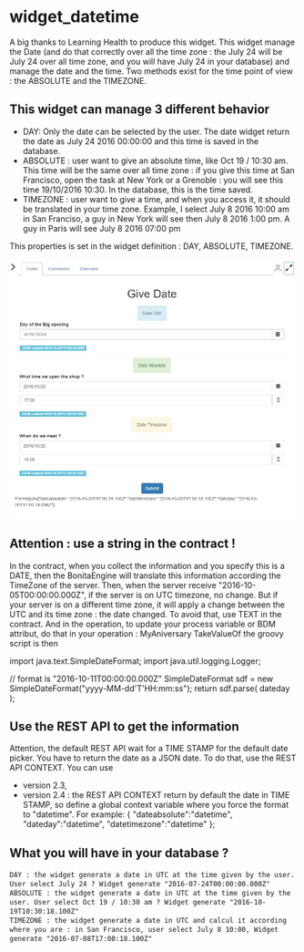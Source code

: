 # widget_datetime

A big thanks to Learning Health to produce this widget. This widget manage the Date (and do that correctly over all the time zone : the July 24 will be July 24 over all time zone, and you will have July 24 in your database) and manage the date and the time. Two methods exist for the time point of view : the ABSOLUTE and the TIMEZONE.

This widget can manage 3 different behavior 
--------------------------------------------
* DAY: Only the date can be selected by the user. The date widget return the date as July 24 2016 00:00:00 and this time is saved in the database.
* ABSOLUTE : user want to give an absolute time, like Oct 19 / 10:30 am. This time will be the same over all time zone : if you give this time at San Francisco, open the task at New York or a Grenoble : you will see this time 19/10/2016 10:30. In the database, this is the time saved.
* TIMEZONE : user want to give a time, and when you access it, it should be translated in your time zone. Example, I select July 8 2016 10:00 am in San Franciso, a guy in New York will see then July 8 2016 1:00 pm. A guy in Paris will see July 8 2016 07:00 pm

This properties is set in the widget definition : DAY, ABSOLUTE, TIMEZONE.

<img src="screenshoot_exampledatetimeusage.jpg"/>

Attention : use a string in the contract !
------------------------------------------
In the contract, when you collect the information and you specify this is a DATE, then the BonitaEngine will translate this information according the TimeZone of the server.
Then, when the server receive "2016-10-05T00:00:00.000Z", if the server is on UTC timezone, no change. But if your server is on a different time zone, it will apply a change between the UTC and its time zone : the date changed.
To avoid that, use TEXT in the contract. And in the operation, to update your process variable or BDM attribut, do that in your operation :
MyAniversary TakeValueOf <GroovyScript>
the groovy script is then 

import java.text.SimpleDateFormat;
import java.util.logging.Logger;

// format is "2016-10-11T00:00:00.000Z"
SimpleDateFormat sdf = new SimpleDateFormat("yyyy-MM-dd'T'HH:mm:ss");
return sdf.parse( dateday );
 
 
Use the REST API to get the information
----------------------------------------
Attention, the default REST API wait for a TIME STAMP for the default date picker. You have to return the date as a JSON date.
To do that, use the REST API CONTEXT.
You can use 
- version 2.3, 
- version 2.4 : the REST API CONTEXT return by default the date in TIME STAMP, so define a global context variable where you force the format to "datetime". For example:
  { "dateabsolute":"datetime",
     "dateday":"datetime",
     "datetimezone":"datetime" };
	 

What you will have in your database ? 
--------------------------------------
	DAY : the widget generate a date in UTC at the time given by the user. User select July 24 ? Widget generate "2016-07-24T00:00:00.000Z"
	ABSOLUTE : the widget generate a date in UTC at the time given by the user. User select Oct 19 / 10:30 am ? Widget generate "2016-10-19T10:30:18.100Z"
	TIMEZONE : the widget generate a date in UTC and calcul it according where you are : in San Francisco, user select July 8 10:00, Widget generate "2016-07-08T17:00:18.100Z"